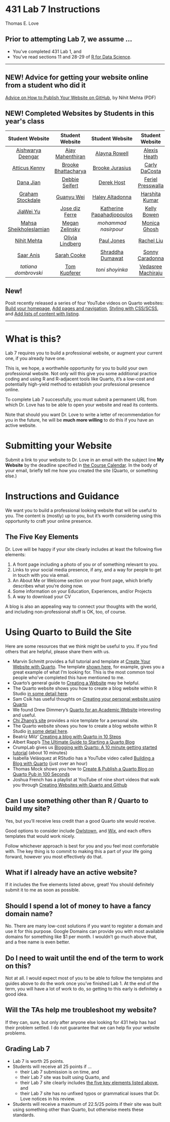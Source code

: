 # 431 Lab 7 Instructions
Thomas E. Love

## Prior to attempting Lab 7, we assume …

- You’ve completed 431 Lab 1, and
- You’ve read sections 11 and 28-29 of [R for Data Science](https://r4ds.hadley.nz/).

----

## NEW! Advice for getting your website online from a student who did it

[Advice on How to Publish Your Website on GitHub](https://github.com/THOMASELOVE/431-labs-2024/blob/main/lab7/lab7_publishing_advice_for_github.pdf), by Nihit Mehta (PDF)

## NEW! Completed Websites by Students in this year's class

Student Website | Student Website | Student Website | Student Website | Student Website | Student Website 
:--------------------------: | :--------------------------: | :--------------------------: | :--------------------------: | :--------------------------: | :--------------------------:
[Aishwarya Deengar](https://aishwaryad1.github.io/Personal-Website/) | [Ajay Mahenthiran](https://ajaymahenth.github.io/AjayFinalWebsite/) | [Alayna Rowell](https://rowellalayna.github.io/) | [Alexis Heath](https://aeheath.github.io/aeheath/) | [Anika Krishna](https://anikakrishna.github.io/) | [Arya Patel](https://axp1031.github.io/)
[Atticus Kenny](https://atticus-kenny.github.io/atticuskenny/) | [Brooke Bhattacharya](https://bxb576.github.io/bxb576/) | [Brooke Jurasius](https://bvjurasius.github.io/brookejurasius/) | [Carly DaCosta](https://dacostacarly.github.io/carlydacosta.github.io/) | [Cassandra Lopez](https://www.lopezcassandra.com/) | [Dali Nemecio](https://dalinemecio.github.io/dalinemecio/)
[Dana Jian](https://dzjian1.github.io/) | [Debbie Seifert](https://deborahseifert.github.io/) | [Derek Host](https://dthost65.github.io/Derek_Host/) | [Feriel Presswalla](https://ferielp.github.io/) | *gabrielle davis* | [Gina Lin](https://ginaalin.github.io/ginalin/)
[Graham Stockdale](https://ballardmallard.github.io/website/) | [Guanyu Wei](https://weiguanyuslp.github.io/) | [Haley Altadonna](https://haleyaltadonna.github.io/haleyaltadonna/) | [Harshita Kumar](https://hkumar2907.github.io/hkwebsite/) | [Isaac Zeng](https://www.isaaczz.com/) |  [Jeff Lambe](https://jefflambe.quarto.pub/jeff-lambe/)
[JiaWei Yu](https://jiyu3048.github.io/jiyu3048/) | [Jose diz Ferre](https://joseluisdizferre.github.io/md/) | [Katherine Papahadjopoulos](https://katherinep1214.github.io/about-me/) | [Kelly Bowen](https://kelly-bowen.github.io/kelly-bowen/) | *leia george* | [Madaline Witort](https://madalinew.github.io/lab7/)
[Mahsa Sheikholeslamian](https://mahsa-sheikh.github.io/Mahsa-Sheikh/) | [Megan Zelinsky](https://zelinsm.github.io/meganzelinsky/) | *mohammad nasirpour* | [Monica Ghosh](https://monicaghosh.github.io/) | *morgan mcloughlin* | [Nick Nazak](https://nnazak.github.io/431-website/)
[Nihit Mehta](https://nmehta08.github.io/nmehta08/) | [Olivia Lindberg](https://olivialindberg.github.io/olivialindberg/) | [Paul Jones](https://paul-the-wall.github.io/Pjones/) | [Rachel Liu](https://rachel-xyl-yeh.github.io/rachelxyliuyeh/) | *rebecca stinson* | *reilly burhanna*
[Saar Anis](https://saaranismd.github.io/) | [Sarah Cooke](https://sic20.github.io/sic20/) | [Shraddha Dumawat](https://shraddha-dumawat.github.io/Shraddhaa-web/) | [Sonny Caradonna](https://scaradonna.github.io/scaradonna/) | *spancer zhou* | [Tatchaporn Ongphichetmetha](https://tatchaporn.github.io/tatchaporn/)
*tatiana dombrovski* | [Tom Kupferer](https://twkcco313.github.io/431-Website/) | *toni shoyinka* | [Vedasree Machiraju](https://vmachira.github.io/) | [Weiyun Liang](https://weiyun.me/) | *zuhair khan*

## New! 

Posit recently released a series of four YouTube videos on Quarto websites: [Build your homepage](https://www.youtube.com/watch?v=l7r24gTEkEY), [Add pages and navigation](https://www.youtube.com/watch?v=k65E-8PXZmA), [Styling with CSS/SCSS](https://www.youtube.com/watch?v=pAN2Hiq0XGs), and [Add lists of content with listing](https://www.youtube.com/watch?v=bv_Cw-3HI1Y&list=PL9HYL-VRX0oTCvag75m8yDjFoJvE-gMxp&index=4).

----

# What is this?

Lab 7 requires you to build a professional website, or augment your
current one, if you already have one.

This is, we hope, a worthwhile opportunity for you to build your own
professional website. Not only will this give you some additional
practice coding and using R and R-adjacent tools like Quarto, it’s a
low-cost and potentially high-yield method to establish your
professional presence online.

To complete Lab 7 successfully, you must submit a permanent URL from
which Dr. Love has to be able to open your website and read its
contents.

Note that should you want Dr. Love to write a letter of recommendation
for you in the future, he will be **much more willing** to do this if
you have an active website.

# Submitting your Website

Submit a link to your website to Dr. Love in an email with the subject
line **My Website** by the deadline specified in [the Course
Calendar](https://thomaselove.github.io/431-2024/calendar.html). In the
body of your email, briefly tell me how you created the site (Quarto, or
something else.)

# Instructions and Guidance

We want you to build a professional looking website that will be useful
to you. The content is (mostly) up to you, but it’s worth considering
using this opportunity to craft your online presence.

## The Five Key Elements

Dr. Love will be happy if your site clearly includes at least the
following five elements:

1.  A front page including a photo of you or of something relevant to
    you.
2.  Links to your social media presence, if any, and a way for people to
    get in touch with you via email.
3.  An About Me or Welcome section on your front page, which briefly
    describes what you’re doing now.
4.  Some information on your Education, Experiences, and/or Projects
5.  A way to download your CV

A blog is also an appealing way to connect your thoughts with the world,
and including non-professional stuff is OK, too, of course.

# Using Quarto to Build the Site

Here are some resources that we think might be useful to you. If you
find others that are helpful, please share them with us.

- Marvin Schmitt provides a full tutorial and template at [Create Your
  Website with
  Quarto](https://www.marvinschmitt.com/blog/website-tutorial-quarto/).
  The template [shown
  here](https://marvinschmitt.github.io/quarto-website-template/), for
  example, gives you a great example of what I’m looking for. This is
  the most common tool people who’ve completed this have mentioned to
  me.
- Quarto’s general guide to [Creating a
  Website](https://quarto.org/docs/websites/) may be helpful.
- The Quarto website shows you how to create a blog website within R
  Studio [in some detail
  here](https://quarto.org/docs/websites/website-blog.html).
- Sam Csik has useful thoughts on [Creating your personal website using
  Quarto](https://ucsb-meds.github.io/creating-quarto-websites/)
- We found Drew Dimmery’s [Quarto for an Academic
  Website](https://ddimmery.com/posts/quarto-website/) interesting and
  useful.
- [Chi Zhang’s
  site](https://andreaczhang.github.io/qtwAcademic/articles/template_personal.html)
  provides a nice template for a personal site.
- The Quarto website shows you how to create a blog website within R
  Studio [in some detail
  here](https://quarto.org/docs/websites/website-blog.html).
- Beatriz Milz’ [Creating a blog with Quarto in 10
  Steps](https://beamilz.com/posts/2022-06-05-creating-a-blog-with-quarto/en/)
- Albert Rapp’s [The Ultimate Guide to Starting a Quarto
  Blog](https://albert-rapp.de/posts/13_quarto_blog_writing_guide/13_quarto_blog_writing_guide.html)
- CrumpLab gives us [Blogging with Quarto: A 10 minute getting started
  tutorial](https://www.youtube.com/watch?v=YoKjBcuUP0s) (about 10
  minutes)
- Isabella Velásquez at RStudio has a YouTube video called [Building a
  Blog with Quarto](https://www.youtube.com/watch?v=CVcvXfRyfE0) (just
  over an hour)
- Thomas Mock shows you how to [Create & Publish a Quarto Blog on Quarto
  Pub in 100 Seconds](https://www.youtube.com/watch?v=t8qtcDyCRFA)
- Joshua French has a playlist at YouTube of nine short videos that walk
  you through [Creating Websites with Quarto and
  Github](https://www.youtube.com/playlist?list=PLkrJrLs7xfbXcEKhTCKRSr2VXH4yiBeXo)

## Can I use something other than R / Quarto to build my site?

Yes, but you’ll receive less credit than a good Quarto site would
receive.

Good options to consider include [Owlstown](https://www.owlstown.com/),
and [Wix](https://www.wix.com/), and each offers templates that would
work nicely.

Follow whichever approach is best for you and you feel most comfortable
with. The key thing is to commit to making this a part of your life
going forward, however you most effectively do that.

## What if I already have an active website?

If it includes the five elements listed above, great! You should
definitely submit it to me as soon as possible.

## Should I spend a lot of money to have a fancy domain name?

No. There are many low-cost solutions if you want to register a domain
and use it for this purpose. Google Domains can provide you with most
available domains for something like \$1 per month. I wouldn’t go much
above that, and a free name is even better.

## Do I need to wait until the end of the term to work on this?

Not at all. I would expect most of you to be able to follow the
templates and guides above to do the work once you’ve finished Lab 1. At
the end of the term, you will have a lot of work to do, so getting to
this early is definitely a good idea.

## Will the TAs help me troubleshoot my website?

If they can, sure, but only after anyone else looking for 431 help has
had their problem settled. I do not guarantee that we can help fix your
website problems.

## Grading Lab 7

- Lab 7 is worth 25 points.
- Students will receive all 25 points if ...
    - their Lab 7 submission is on time, and
    - their Lab 7 site was built using Quarto, and
    - their Lab 7 site clearly includes [the five key elements listed above](#the-five-key-elements), and
    - their Lab 7 site has no unfixed typos or grammatical issues that Dr. Love notices in his review.
- Students will receive a maximum of 22.5/25 points if their site was built using something other than Quarto, but otherwise meets these standards.



